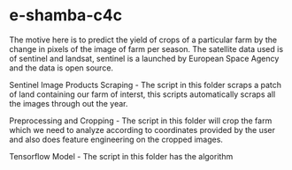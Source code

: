 # e-shamba-c4c
The motive here is to predict the yield of crops of a particular farm by the change in pixels of the image of farm per season. The satellite data used is of sentinel and landsat, sentinel is a launched by European Space Agency and the data is open source.

Sentinel Image Products Scraping - The script in this folder scraps a patch of land containing our farm of interst, this scripts automatically scraps all the images through out the year.

Preprocessing and Cropping - The script in this folder will crop the farm which we need to analyze according to coordinates provided by the user and also does feature engineering on the cropped images.

Tensorflow Model - The script in this folder has the algorithm 
